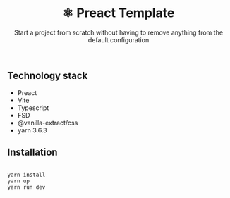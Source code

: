 <h1 align="center">
⚛️ Preact Template
</h1>
<p align="center">
    Start a project from scratch without having to remove anything from the default configuration
<p>
<br/>


## Technology stack

- Preact
- Vite
- Typescript
- FSD
- @vanilla-extract/css
- yarn 3.6.3


## Installation

```shell

yarn install
yarn up
yarn run dev

```

